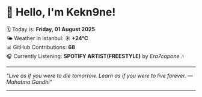 # 👋 Hello, I'm Kekn9ne!

🗓️ Today is: **Friday, 01 August 2025**  
🌤️ Weather in Istanbul: **☀️   +24°C**  
📊 GitHub Contributions: **68**  
🎧 Currently Listening: **SPOTIFY ARTIST(FREESTYLE)** by *Era7capone* 🎶

---

_"Live as if you were to die tomorrow. Learn as if you were to live forever. — *Mahatma Gandhi*"_

---
